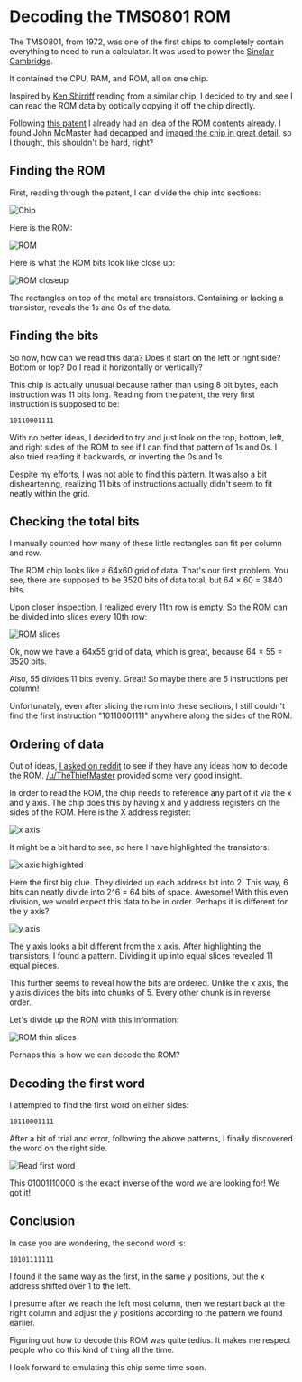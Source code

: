 # Decoding the TMS0801 ROM

The TMS0801, from 1972, was one of the first chips to completely contain everything to need to run a calculator. It was used to power the [Sinclair Cambridge](https://en.wikipedia.org/wiki/Sinclair_Cambridge).

It contained the CPU, RAM, and ROM, all on one chip.

Inspired by [Ken Shirriff](http://files.righto.com/calculator/sinclair_scientific_simulator.html) reading from a similar chip, I decided to try and see I can read the ROM data by optically copying it off the chip directly.

Following [this patent](https://patents.google.com/patent/US3934233) I already had an idea of the ROM contents already. I found John McMaster had decapped and [imaged the chip in great detail](https://siliconpr0n.org/map/ti/tms0801nc/mcmaster_mz_mit20x/), so I thought, this shouldn't be hard, right?

## Finding the ROM

First, reading through the patent, I can divide the chip into sections:

![Chip](chip.png)

Here is the ROM:

![ROM](rom.png)

Here is what the ROM bits look like close up:

![ROM closeup](rom_close.png)

The rectangles on top of the metal are transistors. Containing or lacking a transistor, reveals the 1s and 0s of the data.

## Finding the bits

So now, how can we read this data? Does it start on the left or right side? Bottom or top? Do I read it horizontally or vertically?

This chip is actually unusual because rather than using 8 bit bytes, each instruction was 11 bits long. Reading from the patent, the very first instruction is supposed to be:

    10110001111

With no better ideas, I decided to try and just look on the top, bottom, left, and right sides of the ROM to see if I can find that pattern of 1s and 0s. I also tried reading it backwards, or inverting the 0s and 1s.

Despite my efforts, I was not able to find this pattern. It was also a bit disheartening, realizing 11 bits of instructions actually didn't seem to fit neatly within the grid.

## Checking the total bits

I manually counted how many of these little rectangles can fit per column and row.

The ROM chip looks like a 64x60 grid of data. That's our first problem. You see, there are supposed to be 3520 bits of data total, but 64 &times; 60 = 3840 bits.

Upon closer inspection, I realized every 11th row is empty. So the ROM can be divided into slices every 10th row:

![ROM slices](rom_slices.png)

Ok, now we have a 64x55 grid of data, which is great, because 64 &times; 55 = 3520 bits.

Also, 55 divides 11 bits evenly. Great! So maybe there are 5 instructions per column!

Unfortunately, even after slicing the rom into these sections, I still couldn't find the first instruction "10110001111" anywhere along the sides of the ROM.

## Ordering of data

Out of ideas, [I asked on reddit](https://old.reddit.com/r/EmuDev/comments/191ompm/how_do_you_read_a_rom_visually_inspecting_the/) to see if they have any ideas how to decode the ROM. [/u/TheThiefMaster](https://old.reddit.com/user/TheThiefMaster) provided some very good insight.

In order to read the ROM, the chip needs to reference any part of it via the x and y axis. The chip does this by having x and y address registers on the sides of the ROM. Here is the X address register:

![x axis](x_axis.png)

It might be a bit hard to see, so here I have highlighted the transistors:

![x axis highlighted](x_axis_highlighted.png)

Here the first big clue. They divided up each address bit into 2. This way, 6 bits can neatly divide into 2^6 = 64 bits of space. Awesome! With this even division, we would expect this data to be in order. Perhaps it is different for the y axis?

![y axis](y_axis.png)

The y axis looks a bit different from the x axis. After highlighting the transistors, I found a pattern. Dividing it up into equal slices revealed 11 equal pieces.

This further seems to reveal how the bits are ordered. Unlike the x axis, the y axis divides the bits into chunks of 5. Every other chunk is in reverse order.

Let's divide up the ROM with this information:

![ROM thin slices](rom_slices2.png)

Perhaps this is how we can decode the ROM?

## Decoding the first word

I attempted to find the first word on either sides:

    10110001111

After a bit of trial and error, following the above patterns, I finally discovered the word on the right side.

![Read first word](read_first.png)

This 01001110000 is the exact inverse of the word we are looking for! We got it!

## Conclusion

In case you are wondering, the second word is:

    10101111111

I found it the same way as the first, in the same y positions, but the x address shifted over 1 to the left.

I presume after we reach the left most column, then we restart back at the right column and adjust the y positions according to the pattern we found earlier.

Figuring out how to decode this ROM was quite tedius. It makes me respect people who do this kind of thing all the time.

I look forward to emulating this chip some time soon.
